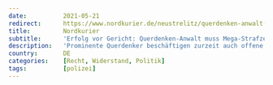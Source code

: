 ```yaml
---
date:          2021-05-21
redirect:      https://www.nordkurier.de/neustrelitz/querdenken-anwalt-muss-mega-strafzettel-nicht-bezahlen-2143612805.html
title:         Nordkurier
subtitle:      'Erfolg vor Gericht: Querdenken-Anwalt muss Mega-Strafzettel nicht bezahlen'
description:   'Prominente Querdenker beschäftigen zurzeit auch offene Baustellen in MV. Querdenken-Jurist Ralf Ludwig kassierte ein Bußgeld wegen unerlaubter Einreise, jetzt wurde über seinen Einspruch entschieden.'
country:       DE
categories:    [Recht, Widerstand, Politik]
tags:          [polizei]
---
```

